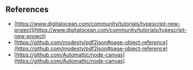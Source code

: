 ## References
- [https://www.digitalocean.com/community/tutorials/typescript-new-project](https://www.digitalocean.com/community/tutorials/typescript-new-project)
- [https://github.com/modesty/pdf2json#page-object-reference](https://github.com/modesty/pdf2json#page-object-reference)
- [https://github.com/Automattic/node-canvas](https://github.com/Automattic/node-canvas)